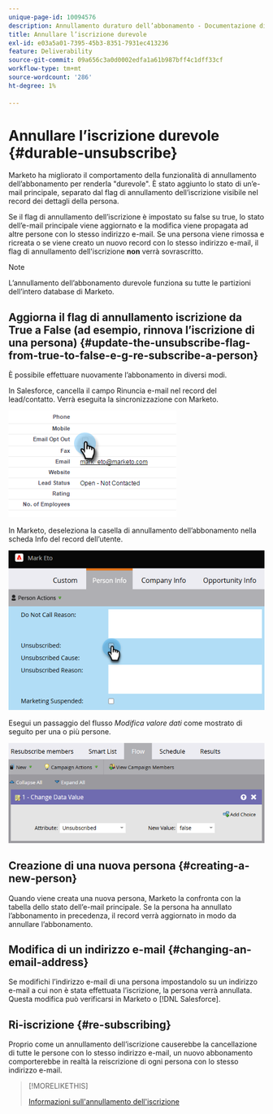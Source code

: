 ```yaml
---
unique-page-id: 10094576
description: Annullamento duraturo dell’abbonamento - Documentazione di Marketo - Documentazione del prodotto
title: Annullare l’iscrizione durevole
exl-id: e03a5a01-7395-45b3-8351-7931ec413236
feature: Deliverability
source-git-commit: 09a656c3a0d0002edfa1a61b987bff4c1dff33cf
workflow-type: tm+mt
source-wordcount: '286'
ht-degree: 1%

---
```


# Annullare l’iscrizione durevole {#durable-unsubscribe}

Marketo ha migliorato il comportamento della funzionalità di annullamento dell’abbonamento per renderla &quot;durevole&quot;. È stato aggiunto lo stato di un’e-mail principale, separato dal flag di annullamento dell’iscrizione visibile nel record dei dettagli della persona.

Se il flag di annullamento dell’iscrizione è impostato su false su true, lo stato dell’e-mail principale viene aggiornato e la modifica viene propagata ad altre persone con lo stesso indirizzo e-mail. Se una persona viene rimossa e ricreata o se viene creato un nuovo record con lo stesso indirizzo e-mail, il flag di annullamento dell&#39;iscrizione **non** verrà sovrascritto.

>[!NOTE]
>
>L’annullamento dell’abbonamento durevole funziona su tutte le partizioni dell’intero database di Marketo.

## Aggiorna il flag di annullamento iscrizione da True a False (ad esempio, rinnova l’iscrizione di una persona) {#update-the-unsubscribe-flag-from-true-to-false-e-g-re-subscribe-a-person}

È possibile effettuare nuovamente l’abbonamento in diversi modi.

In Salesforce, cancella il campo Rinuncia e-mail nel record del lead/contatto. Verrà eseguita la sincronizzazione con Marketo.

![Schermata Salesforce](assets/durable-unsubscribe-1.png)

In Marketo, deseleziona la casella di annullamento dell’abbonamento nella scheda Info del record dell’utente.

![Cancellazione della casella di annullamento dell&#39;iscrizione in un record persona](assets/durable-unsubscribe-2.png)

Esegui un passaggio del flusso _Modifica valore dati_ come mostrato di seguito per una o più persone.

![Passaggio del flusso del valore dei dati di modifica](assets/durable-unsubscribe-3.png)

## Creazione di una nuova persona {#creating-a-new-person}

Quando viene creata una nuova persona, Marketo la confronta con la tabella dello stato dell’e-mail principale. Se la persona ha annullato l’abbonamento in precedenza, il record verrà aggiornato in modo da annullare l’abbonamento.

## Modifica di un indirizzo e-mail {#changing-an-email-address}

Se modifichi l’indirizzo e-mail di una persona impostandolo su un indirizzo e-mail a cui non è stata effettuata l’iscrizione, la persona verrà annullata. Questa modifica può verificarsi in Marketo o [!DNL Salesforce].

## Ri-iscrizione {#re-subscribing}

Proprio come un annullamento dell’iscrizione causerebbe la cancellazione di tutte le persone con lo stesso indirizzo e-mail, un nuovo abbonamento comporterebbe in realtà la reiscrizione di ogni persona con lo stesso indirizzo e-mail.

>[!MORELIKETHIS]
>
>[Informazioni sull&#39;annullamento dell&#39;iscrizione](/help/marketo/product-docs/email-marketing/deliverability/understanding-unsubscribe.md)

